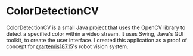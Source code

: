 # ColorDetectionCV

ColorDetectionCV is a small Java project that uses the OpenCV library to detect a specified color within a video stream. It uses Swing, Java's GUI toolkit, to create the user interface. I created this application as a proof of concept for [@artemis18715](https://github.com/artemis18715)'s robot vision system.
